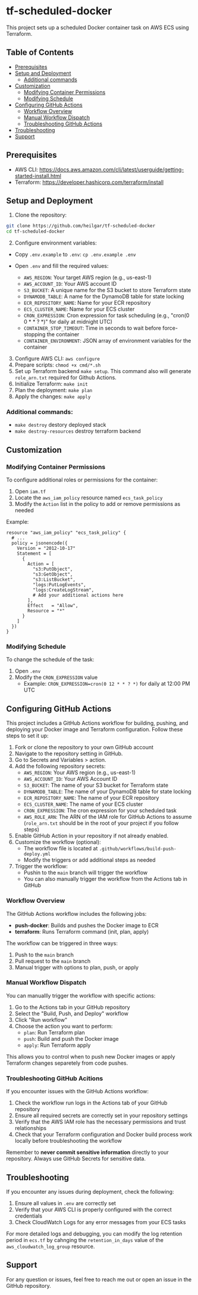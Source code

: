 # tf-scheduled-docker

This project sets up a scheduled Docker container task on AWS ECS using Terraform.

## Table of Contents
- [Prerequisites](#prerequisites)
- [Setup and Deployment](#setup-and-deployment)
  - [Additional commands](#additional-commands)
- [Customization](#customization)
  - [Modifying Container Permissions](#modifying-container-permissions)
  - [Modifying Schedule](#modifying-schedule)
- [Configuring GitHub Actions](#configuring-github-actions)
  - [Workflow Overview](#workflow-overview)
  - [Manual Workflow Dispatch](#manual-workflow-dispatch)
  - [Troubleshooting GitHub Actions](#troubleshooting-github-actions)
- [Troubleshooting](#troubleshooting)
- [Support](#support)

## Prerequisites
- AWS CLI: https://docs.aws.amazon.com/cli/latest/userguide/getting-started-install.html
- Terraform: https://developer.hashicorp.com/terraform/install

## Setup and Deployment

1. Clone the repository: 
```sh
git clone https://github.com/heilgar/tf-scheduled-docker
cd tf-scheduled-docker
```

2. Configure environment variables:
- Copy `.env.example` to `.env`:
`cp .env.example .env`

- Open `.env` and fill the required values:
    - `AWS_REGION`: Your target AWS region (e.g., us-east-1)
    - `AWS_ACCOUNT_ID`: Your AWS account ID
    - `S3_BUCKET`: A unique name for the S3 bucket to store Terraform state
    - `DYNAMODB_TABLE`: A name for the DynamoDB table for state locking
    - `ECR_REPOSITORY_NAME`: Name for your ECR repository
    - `ECS_CLUSTER_NAME`: Name for your ECS cluster
    - `CRON_EXPRESSION`: Cron expression for task scheduling (e.g., "cron(0 0 * * ? *)" for daily at midnight UTC)
    - `CONTAINER_STOP_TIMEOUT`: Time in seconds to wait before force-stopping the container
    - `CONTAINER_ENVIRONMENT`: JSON array of environment variables for the container

3. Configure AWS CLI: `aws configure`
4. Prepare scripts: `chmod +x cmd/*.sh`
5. Set up Terraform backend `make setup`. This command also will generate `role_arn.txt` required for Github Actions.
6. Initialize Terraform: `make init`
7. Plan the deployment: `make plan` 
8. Apply the changes: `make apply` 

### Additional commands: 
- `make destroy` destory deployed stack
- `make destroy-resources` destroy terraform backend 

## Customization
### Modifying Container Permissions
To configure additional roles or permissions for the container:

1. Open `iam.tf`
2. Locate the `aws_iam_policy` resource named `ecs_task_policy`
3. Modify the `Action` list in the policy to add or remove permissions as needed

Example: 

```hcl
resource "aws_iam_policy" "ecs_task_policy" {
  # ...
  policy = jsonencode({
    Version = "2012-10-17"
    Statement = [
      {
        Action = [
          "s3:PutObject",
          "s3:GetObject",
          "s3:ListBucket",
          "logs:PutLogEvents",
          "logs:CreateLogStream",
          # Add your additional actions here
        ],
        Effect   = "Allow",
        Resource = "*"
      }
    ]
  })
}
```

### Modifying Schedule

To change the schedule of the task: 

1. Open `.env`
2. Modify the `CRON_EXPRESSION` value
    - Example: `CRON_EXPRESSION=cron(0 12 * * ? *)` for daily at 12:00 PM UTC


## Configuring GitHub Actions

This project includes a GitHub Actions workflow for building, pushing, and deploying your Docker image and Terraform configuration. Follow these steps to set it up:

1. Fork or clone the repository to your own GitHub account 
2. Navigate to the repository setting in GitHub. 
3. Go to Secrets and Variables > action. 
4. Add the following repository secrets:
    - `AWS_REGION`: Your AWS region (e.g., us-east-1)
    - `AWS_ACCOUNT_ID`: Your AWS Account ID
    - `S3_BUCKET`: The name of your S3 bucket for Terraform state
    - `DYNAMODB_TABLE`: The name of your DynamoDB table for state locking
    - `ECR_REPOSITORY_NAME`: The name of your ECR repository
    - `ECS_CLUSTER_NAME`: The name of your ECS cluster
    - `CRON_EXPRESSION`: The cron expression for your scheduled task
    - `AWS_ROLE_ARN`: The ARN of the IAM role for GitHub Actions to assume (`role_arn.txt` should be in the root of your project if you follow steps)
5. Enable GitHub Action in your repository if not already enabled.
6. Customize the workflow (optional): 
    - The workflow file is located at `.github/workflows/build-push-deploy.yml`
    - Modify the triggers or add additional steps as needed 
7. Trigger the workflow: 
    - Pushin to the `main` branch will trigger the workflow 
    - You can also manually trigger the workflow from the Actions tab in GitHub

### Workflow Overview 
The GitHub Actions workflow includes the following jobs: 
- **push-docker**: Builds and pushes the Docker image to ECR
- **terraform**: Runs Terraform command (init, plan, apply)

The workflow can be triggered in three ways: 
1. Push to the `main` branch 
2. Pull request to the `main` branch 
3. Manual trigger with options to plan, push, or apply 

### Manual Workflow Dispatch 

You can manuallly trigger the workflow with specific actions: 

1. Go to the Actions tab in your GitHub repository 
2. Select the "Build, Push, and Deploy" workflow
3. Click "Run workflow" 
4. Choose the action you want to perform: 
    - `plan`: Run Terraform plan
    - `push`: Build and push the Docker image
    - `apply`: Run Terraform apply 

This allows you to control when to push new Docker images or apply Terraform changes separetely from code pushes. 

### Troubleshooting GitHub Acitions

If you encounter issues with the GitHub Actions workflow:

1. Check the workflow run logs in the Actions tab of your GitHub repository
2. Ensure all required secrets are correctly set in your repository settings
3. Verify that the AWS IAM role has the necessary permissions and trust relationships
4. Check that your Terraform configuration and Docker build process work locally before troubleshooting the workflow

Remember to **never commit sensitive information** directly to your repository. Always use GitHub Secrets for sensitive data.


## Troubleshooting

If you encounter any issues during deployment, check the following:

1. Ensure all values in `.env` are correctly set
2. Verify that your AWS CLI is properly configured with the correct credentials
3. Check CloudWatch Logs for any error messages from your ECS tasks

For more detailed logs and debugging, you can modify the log retention period in `ecs.tf` by cahnging the `retention_in_days` value of the `aws_cloudwatch_log_group` resource. 

## Support 

For any question or issues, feel free to reach me out or open an issue in the GitHub repository. 